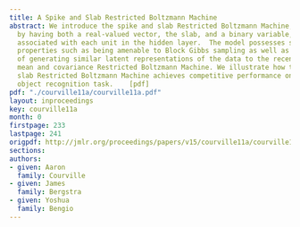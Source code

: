 ```yaml
---
title: A Spike and Slab Restricted Boltzmann Machine
abstract: We introduce the spike and slab Restricted Boltzmann Machine, characterized
  by having both a real-valued vector, the slab, and a binary variable, the spike,
  associated with each unit in the hidden layer.  The model possesses some practical
  properties such as being amenable to Block Gibbs sampling as well as being capable
  of generating similar latent representations of the data to the recently introduced
  mean and covariance Restricted Boltzmann Machine. We illustrate how the spike and
  slab Restricted Boltzmann Machine achieves competitive performance on the CIFAR-10
  object recognition task.    [pdf]
pdf: "./courville11a/courville11a.pdf"
layout: inproceedings
key: courville11a
month: 0
firstpage: 233
lastpage: 241
origpdf: http://jmlr.org/proceedings/papers/v15/courville11a/courville11a.pdf
sections: 
authors:
- given: Aaron
  family: Courville
- given: James
  family: Bergstra
- given: Yoshua
  family: Bengio
---
```

